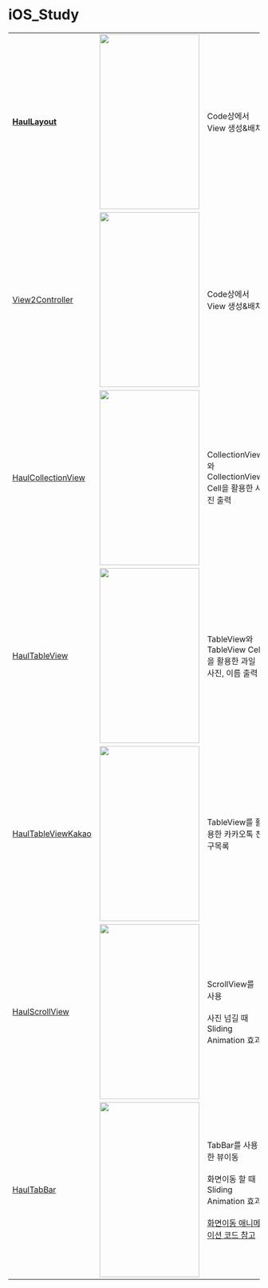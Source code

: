 # iOS_Study


||||
|------|--|---|
|**[HaulLayout](https://github.com/htj7425/iOS_Study/tree/main/Haul_iOS/HaulLayout)**|<img src = "https://github.com/htj7425/iOS_Study/assets/43903354/1992c9d5-6dbd-45ce-9fcd-59d9f1563f69" width="200" height="350">|Code상에서 View 생성&배치|
|[View2Controller](https://github.com/htj7425/iOS_Study/tree/main/Haul_iOS/View2Controller)|<img src = "https://github.com/htj7425/iOS_Study/assets/43903354/3cc2fccb-3715-4747-993f-4479cb1b2fdf" width="200" height="350">|Code상에서 View 생성&배치|
|[HaulCollectionView](https://github.com/htj7425/iOS_Study/tree/main/Haul_iOS/HaulCollectionView)|<img src = "https://github.com/htj7425/iOS_Study/assets/43903354/893f34a9-4a26-4a5e-bb22-d6eb99121c87" width="200" height="350">|CollectionView와 CollectionView Cell을 활용한 사진 출력|
|[HaulTableView](https://github.com/htj7425/iOS_Study/tree/main/Haul_iOS/HaulTableView)|<img src = "https://github.com/htj7425/iOS_Study/assets/43903354/0d1db7d2-8ecf-49f0-bdc5-868d1907e345" width="200" height="350">|TableView와 TableView Cell을 활용한 과일 사진, 이름 출력|
|[HaulTableViewKakao](https://github.com/htj7425/iOS_Study/tree/main/Haul_iOS/HaulTableViewKakao)|<img src = "https://github.com/htj7425/iOS_Study/assets/43903354/01b546c6-dad4-44fe-bb9a-d2bd307751a1" width="200" height="350">|TableView를 활용한 카카오톡 친구목록|
|[HaulScrollView](https://github.com/htj7425/iOS_Study/tree/main/Haul_iOS/HaulScrollView)|<img src = "https://github.com/htj7425/iOS_Study/assets/43903354/a8c4461f-019d-4272-90a1-c26f795ad549" width="200" height="350">|ScrollView를 사용 <br><br> 사진 넘길 때 Sliding Animation 효과|
|[HaulTabBar](https://github.com/htj7425/iOS_Study/tree/main/Haul_iOS/HaulTabBar)|<img src = "https://github.com/htj7425/iOS_Study/assets/43903354/5b9632fd-54d3-40e3-ab17-9e7cd1bbe393" width="200" height="350">|TabBar를 사용한 뷰이동 <br><br> 화면이동 할 때 Sliding Animation 효과 <br><br> [화면이동 애니메이션 코드 참고](https://github.com/you6878/HowlTabBarAnim/blob/master/HowlTabBar/AnimUtils.swift)|
